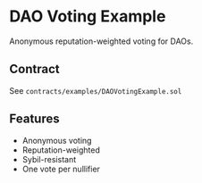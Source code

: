 # DAO Voting Example

Anonymous reputation-weighted voting for DAOs.

## Contract

See `contracts/examples/DAOVotingExample.sol`

## Features

- Anonymous voting
- Reputation-weighted
- Sybil-resistant
- One vote per nullifier


